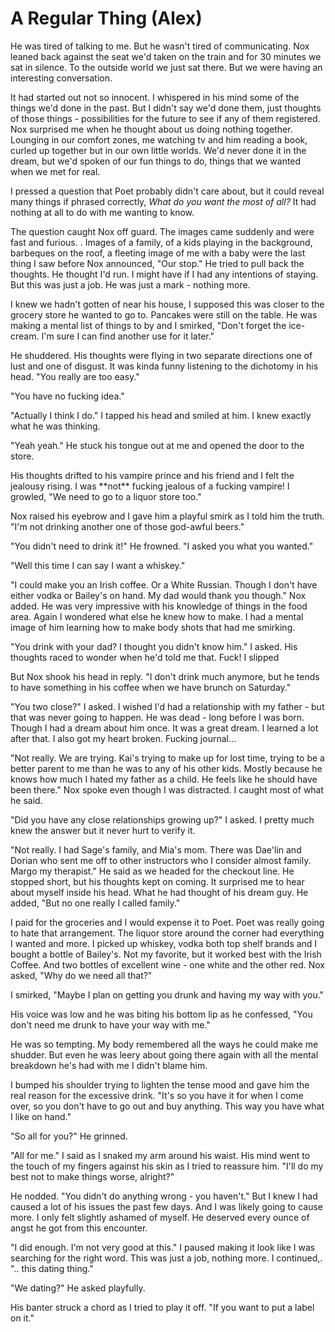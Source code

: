 #  A Regular Thing (Alex)

He was tired of talking to me. But he wasn't tired of communicating. Nox leaned
back against the seat we'd taken on the train and for 30 minutes we sat in
silence. To the outside world we just sat there. But we were having an
interesting conversation.

It had started out not so innocent. I whispered in his mind some of the things
we'd done in the past. But I didn't say we'd done them, just thoughts of those
things - possibilities for the future to see if any of them registered. Nox
surprised me when he thought about us doing nothing together. Lounging in our
comfort zones, me watching tv and him reading a book, curled up together but in
our own little worlds. We'd never done it in the dream, but we'd spoken of our
fun things to do, things that we wanted when we met for real.

I pressed a question that Poet probably didn't care about, but it could reveal
many things if phrased correctly, *What do you want the most of all?* It had
nothing at all to do with me wanting to know.

The question caught Nox off guard. The images came suddenly and were fast and
furious. . Images of a family, of a kids playing in the background, barbeques on
the roof, a fleeting image of me with a baby were the last thing I saw before
Nox announced, "Our stop." He tried to pull back the thoughts. He thought I'd
run. I might have if I had any intentions of staying. But this was just a job.
He was just a mark - nothing more.

I knew we hadn't gotten of near his house, I supposed this was closer to the
grocery store he wanted to go to. Pancakes were still on the table. He was
making a mental list of things to by and I smirked, "Don't forget the ice-cream.
I'm sure I can find another use for it later."

He shuddered. His thoughts were flying in two separate directions one of lust
and one of disgust. It was kinda funny listening to the dichotomy in his head.
"You really are too easy."

"You have no fucking idea."

"Actually I think I do." I tapped his head and smiled at him. I knew exactly
what he was thinking.

"Yeah yeah." He stuck his tongue out at me and opened the door to the store.

His thoughts drifted to his vampire prince and his friend and I felt the
jealousy rising. I was \*\*not\*\* fucking jealous of a fucking vampire! I
growled, "We need to go to a liquor store too."

Nox raised his eyebrow and I gave him a playful smirk as I told him the truth.
"I'm not drinking another one of those god-awful beers."

"You didn't need to drink it!" He frowned. "I asked you what you wanted."

"Well this time I can say I want a whiskey."

"I could make you an Irish coffee. Or a White Russian. Though I don't have
either vodka or Bailey's on hand. My dad would thank you though." Nox added. He
was very impressive with his knowledge of things in the food area. Again I
wondered what else he knew how to make. I had a mental image of him learning how
to make body shots that had me smirking.

"You drink with your dad? I thought you didn't know him." I asked. His thoughts
raced to wonder when he'd told me that. Fuck! I slipped

But Nox shook his head in reply. "I don't drink much anymore, but he tends to
have something in his coffee when we have brunch on Saturday."

"You two close?" I asked. I wished I'd had a relationship with my father - but
that was never going to happen. He was dead - long before I was born. Though I
had a dream about him once. It was a great dream. I learned a lot after that. I
also got my heart broken. Fucking journal...

"Not really. We are trying. Kai's trying to make up for lost time, trying to be
a better parent to me than he was to any of his other kids. Mostly because he
knows how much I hated my father as a child. He feels like he should have been
there." Nox spoke even though I was distracted. I caught most of what he said.

"Did you have any close relationships growing up?" I asked. I pretty much knew
the answer but it never hurt to verify it.

"Not really. I had Sage's family, and Mia's mom. There was Dae'lin and Dorian
who sent me off to other instructors who I consider almost family. Margo my
therapist." He said as we headed for the checkout line. He stopped short, but
his thoughts kept on coming. It surprised me to hear about myself inside his
head. What he had thought of his dream guy. He added, "But no one really I
called family."

I paid for the groceries and I would expense it to Poet. Poet was really going
to hate that arrangement. The liquor store around the corner had everything I
wanted and more. I picked up whiskey, vodka both top shelf brands and I bought a
bottle of Bailey's. Not my favorite, but it worked best with the Irish Coffee.
And two bottles of excellent wine - one white and the other red. Nox asked, "Why
do we need all that?"

I smirked, "Maybe I plan on getting you drunk and having my way with you."

His voice was low and he was biting his bottom lip as he confessed, "You don't
need me drunk to have your way with me."

He was so tempting. My body remembered all the ways he could make me shudder.
But even he was leery about going there again with all the mental breakdown he's
had with me I didn't blame him.

I bumped his shoulder trying to lighten the tense mood and gave him the real
reason for the excessive drink. "It's so you have it for when I come over, so
you don't have to go out and buy anything. This way you have what I like on
hand."

"So all for you?" He grinned.

"All for me." I said as I snaked my arm around his waist. His mind went to the
touch of my fingers against his skin as I tried to reassure him. "I'll do my
best not to make things worse, alright?"

He nodded. "You didn't do anything wrong - you haven't." But I knew I had caused
a lot of his issues the past few days. And I was likely going to cause more. I
only felt slightly ashamed of myself. He deserved every ounce of angst he got
from this encounter.

"I did enough. I'm not very good at this." I paused making it look like I was
searching for the right word. This was just a job, nothing more. I continued,.
".. this dating thing."

"We dating?" He asked playfully.

His banter struck a chord as I tried to play it off. "If you want to put a label
on it."

